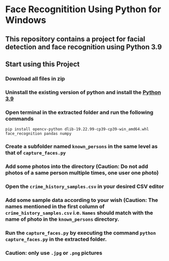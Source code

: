 # Face Recognitition Using Python for Windows
## This repository contains a project for facial detection and face recognition using Python 3.9
## Start using this Project
### Download all files in zip
### Uninstall the existing version of python and install the [Python 3.9](https://www.python.org/downloads/release/python-390)
### Open terminal in the extracted folder and run the following commands
`pip install opencv-python dlib-19.22.99-cp39-cp39-win_amd64.whl face_recognition pandas numpy`
### Create a subfolder named `known_persons` in the same level as that of `capture_faces.py`
### Add some photos into the directory (Caution: Do not add photos of a same person multiple times, one user one photo)
### Open the `crime_history_samples.csv` in your desired CSV editor
### Add some sample data according to your wish (Caution: The names mentioned in the first column of `crime_history_samples.csv` i.e. `Names` should match with the name of photo in the `known_persons` directory.
### Run the `capture_faces.py` by executing the command `python capture_faces.py` in the extracted folder.
### Caution: only use `.jpg` or `.png` pictures
